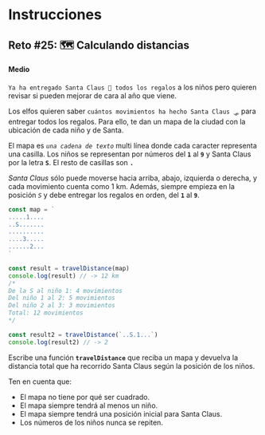 # **Instrucciones**

## **Reto #25: 🗺️ Calculando distancias**
#### **Medio**

``Ya ha entregado Santa Claus 🎅 todos los regalos`` a los niños pero quieren revisar si pueden mejorar de cara al año que viene.

Los elfos quieren saber ``cuántos movimientos ha hecho Santa Claus 🛷`` para entregar todos los regalos. Para ello, te dan un mapa de la ciudad con la ubicación de cada niño y de Santa.

El mapa es *``una cadena de texto``* multi línea donde cada caracter representa una casilla. Los niños se representan por números del **``1``** al **``9``** y Santa Claus por la letra **``S``**. El resto de casillas son **``.``**

*Santa Claus* sólo puede moverse hacia arriba, abajo, izquierda o derecha, y cada movimiento cuenta como 1 km. Además, siempre empieza en la posición *``S``* y debe entregar los regalos en orden, del **``1``** al **``9``**.

```js
const map = `
.....1....
..S.......
..........
....3.....
......2...
`

const result = travelDistance(map)
console.log(result) // -> 12 km
/*
De la S al niño 1: 4 movimientos
Del niño 1 al 2: 5 movimientos
Del niño 2 al 3: 3 movimientos
Total: 12 movimientos
*/

const result2 = travelDistance(`..S.1...`)
console.log(result2) // -> 2
```

Escribe una función **``travelDistance``** que reciba un mapa y devuelva la distancia total que ha recorrido Santa Claus según la posición de los niños.

Ten en cuenta que:

- El mapa no tiene por qué ser cuadrado.
- El mapa siempre tendrá al menos un niño.
- El mapa siempre tendrá una posición inicial para Santa Claus.
- Los números de los niños nunca se repiten.